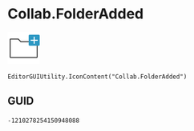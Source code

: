 # Collab.FolderAdded
![](/img/Collab.FolderAdded.png)

``` CSharp
EditorGUIUtility.IconContent("Collab.FolderAdded")
```
## GUID
```
-1210278254150948088
```
